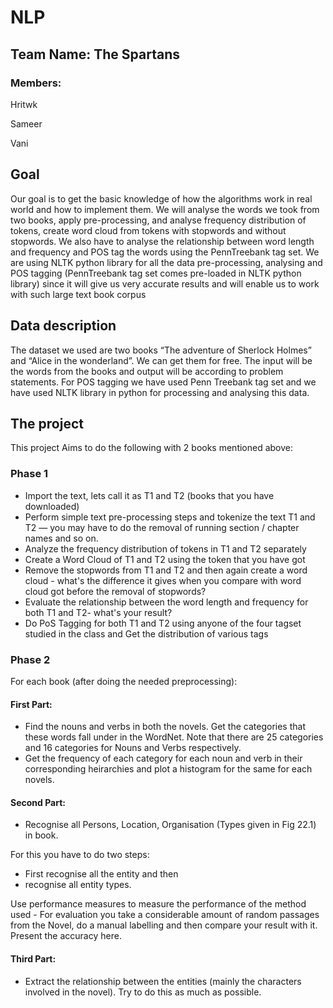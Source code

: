 # NLP

## Team Name: The Spartans

### Members:

Hritwk

Sameer

Vani

## Goal

Our goal is to get the basic knowledge of how the algorithms work in real world and how to implement them. We will
analyse the words we took from two books, apply pre-processing, and analyse frequency distribution of tokens, create
word cloud from tokens with stopwords and without stopwords. We also have to analyse the relationship between word
length and frequency and POS tag the words using the PennTreebank tag set. We are using NLTK python library for all the
data pre-processing, analysing and POS tagging (PennTreebank tag set comes pre-loaded in NLTK python library) since it
will give us very accurate results and will enable us to work with such large text book corpus

## Data description

The dataset we used are two books “The adventure of Sherlock Holmes” and “Alice in the wonderland”. We can get them for
free. The input will be the words from the books and output will be according to problem statements. For POS tagging we
have used Penn Treebank tag set and we have used NLTK library in python for processing and analysing this data.

## The project

This project Aims to do the following with 2 books mentioned above:

### Phase 1

- Import the text, lets call it as T1 and T2 (books that you have downloaded)
- Perform simple text pre-processing steps and tokenize the text T1 and T2 — you may have to do the removal of running
  section / chapter names and so on.
- Analyze the frequency distribution of tokens in T1 and T2 separately
- Create a Word Cloud of T1 and T2 using the token that you have got
- Remove the stopwords from T1 and T2 and then again create a word cloud - what's the difference it gives when you
  compare with word cloud got before the removal of stopwords?
- Evaluate the relationship between the word length and frequency for both T1 and T2- what's your result?
- Do PoS Tagging for both T1 and T2 using anyone of the four tagset studied in the class and Get the distribution of
  various tags

### Phase 2

For each book (after doing the needed preprocessing):

#### First Part:

- Find the nouns and verbs in both the novels. Get the categories that these words fall under in the WordNet. Note that
  there are 25 categories and 16 categories for Nouns and Verbs respectively.
- Get the frequency of each category for each noun and verb in their corresponding heirarchies and plot a histogram for
  the same for each novels.

#### Second Part:

- Recognise all Persons, Location, Organisation (Types given in Fig 22.1) in book. 

For this you have to do two steps: 
  - First recognise all the entity and then
  - recognise all entity types. 
    
Use performance measures to measure the performance of the method used - 
For evaluation you take a considerable amount of random passages from the Novel, 
do a manual labelling and then compare your result with it. Present the accuracy here.

#### Third Part:

- Extract the relationship between the entities (mainly the characters involved in the novel). Try to do this as much as
  possible.

